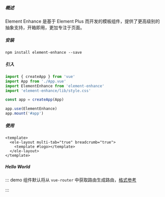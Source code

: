 ##### 概述

Element Enhance 是基于 Element Plus 而开发的模板组件，提供了更高级别的抽象支持，开箱即用，更加专注于页面。

##### 安装

```
npm install element-enhance --save
```

##### 引入

```js
import { createApp } from 'vue'
import App from './App.vue'
import ElementEnhance from 'element-enhance'
import 'element-enhance/lib/style.css'

const app = createApp(App)

app.use(ElementEnhance)
app.mount('#app')
```

##### 使用

```vue
<template>
  <ele-layout multi-tab="true" breadcrumb="true">
    <template #logo></template>
  </ele-layout>
</template>
```

##### Hello World

::: demo 组件默认将从 `vue-router` 中获取路由生成路由，[格式参考](https://github.com/Jmysy/element-enhance/blob/master/docs/src/router/zh-CN.ts)

<template>
  <ele-layout class="demo-layout" />
</template>

<style>
.demo-layout {
  border: 1px solid whitesmoke;
  height: 460px;
}
</style>

:::
